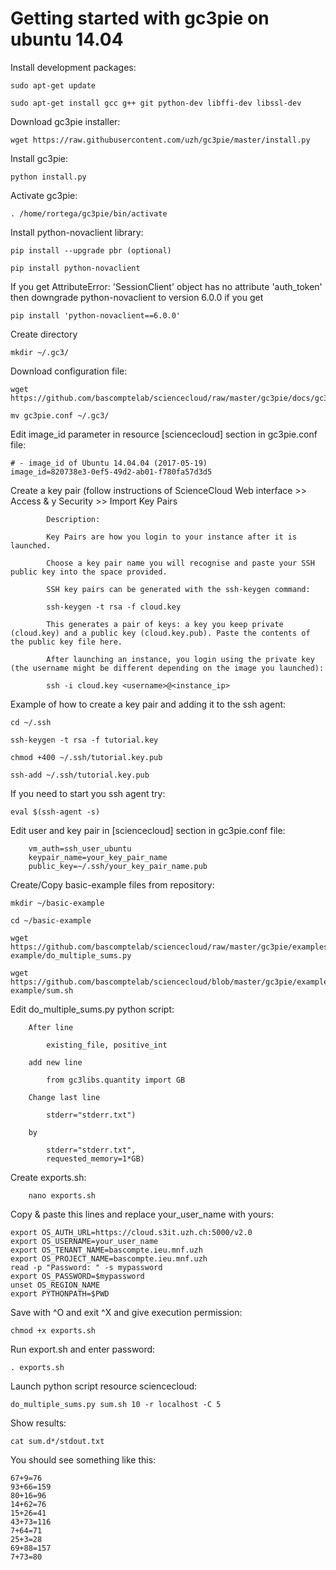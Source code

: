 # Getting started with gc3pie on ubuntu 14.04

Install development packages:
```
sudo apt-get update

sudo apt-get install gcc g++ git python-dev libffi-dev libssl-dev
```    

Download gc3pie installer:
```
wget https://raw.githubusercontent.com/uzh/gc3pie/master/install.py
```

Install gc3pie:
```
python install.py
```

Activate gc3pie:
```
. /home/rortega/gc3pie/bin/activate
```

Install python-novaclient library:
```
pip install --upgrade pbr (optional)

pip install python-novaclient
```

If you get AttributeError: 'SessionClient' object has no attribute 'auth_token' then downgrade python-novaclient to version 6.0.0 if you get 
```
pip install 'python-novaclient==6.0.0'
```

Create directory
```
mkdir ~/.gc3/
```

Download configuration file:
``` 
wget https://github.com/bascomptelab/sciencecloud/raw/master/gc3pie/docs/gc3pie.conf

mv gc3pie.conf ~/.gc3/
```

Edit image_id parameter in resource [sciencecloud] section in gc3pie.conf file:
```
# - image_id of Ubuntu 14.04.04 (2017-05-19)
image_id=820738e3-0ef5-49d2-ab01-f780fa57d3d5
```

Create a key pair (follow instructions of ScienceCloud Web interface >> Access & y Security >> Import Key Pairs
```
        Description:

        Key Pairs are how you login to your instance after it is launched.

        Choose a key pair name you will recognise and paste your SSH public key into the space provided.

        SSH key pairs can be generated with the ssh-keygen command:

        ssh-keygen -t rsa -f cloud.key

        This generates a pair of keys: a key you keep private (cloud.key) and a public key (cloud.key.pub). Paste the contents of the public key file here.

        After launching an instance, you login using the private key (the username might be different depending on the image you launched):

        ssh -i cloud.key <username>@<instance_ip>
```
Example of how to create a key pair and adding it to the ssh agent:
```
cd ~/.ssh

ssh-keygen -t rsa -f tutorial.key

chmod +400 ~/.ssh/tutorial.key.pub

ssh-add ~/.ssh/tutorial.key.pub
```
If you need to start you ssh agent try:
```
eval $(ssh-agent -s)
```

Edit user and key pair in [sciencecloud] section in gc3pie.conf file:
```
    vm_auth=ssh_user_ubuntu
    keypair_name=your_key_pair_name
    public_key=~/.ssh/your_key_pair_name.pub
```

Create/Copy basic-example files from repository:
```
mkdir ~/basic-example

cd ~/basic-example

wget https://github.com/bascomptelab/sciencecloud/raw/master/gc3pie/examples/bash/basic-example/do_multiple_sums.py

wget https://github.com/bascomptelab/sciencecloud/blob/master/gc3pie/examples/bash/basic-example/sum.sh
```    

Edit do_multiple_sums.py python script:
```
    After line

        existing_file, positive_int

    add new line

        from gc3libs.quantity import GB

    Change last line

        stderr="stderr.txt")

    by

        stderr="stderr.txt",
        requested_memory=1*GB)
```

Create exports.sh:
```
    nano exports.sh
```
Copy & paste this lines and replace your_user_name with yours:
```
export OS_AUTH_URL=https://cloud.s3it.uzh.ch:5000/v2.0
export OS_USERNAME=your_user_name
export OS_TENANT_NAME=bascompte.ieu.mnf.uzh
export OS_PROJECT_NAME=bascompte.ieu.mnf.uzh
read -p "Password: " -s mypassword
export OS_PASSWORD=$mypassword
unset OS_REGION_NAME
export PYTHONPATH=$PWD
```
Save with ^O and exit ^X and give execution permission:
```
chmod +x exports.sh
```

Run export.sh and enter password:
```
. exports.sh
```

Launch python script resource sciencecloud:
```
do_multiple_sums.py sum.sh 10 -r localhost -C 5
```

Show results:
```
cat sum.d*/stdout.txt
```

You should see something like this:
```   
67+9=76
93+66=159
80+16=96
14+62=76
15+26=41
43+73=116
7+64=71
25+3=28
69+88=157
7+73=80
```
    
